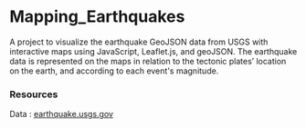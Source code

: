 # Mapping_Earthquakes
A project to visualize the earthquake GeoJSON data from USGS with interactive maps using JavaScript, Leaflet.js, and geoJSON.
The earthquake data is represented on the maps in relation to the tectonic plates’ location on the earth, and according to each event's magnitude.


### Resources
Data : [earthquake.usgs.gov](https://earthquake.usgs.gov/earthquakes/feed/v1.0/geojson.php)
